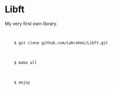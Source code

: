 # Libft
My very first own library.

<br>
<code>
	$ git clone github.com/Labrahmi/Libft.git
</code>
<br><br>
<code>
	$ make all
</code>
<br><br>
<code>
	$ enjoy
</code>
